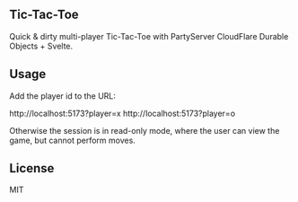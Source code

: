 Tic-Tac-Toe
------------

Quick & dirty multi-player Tic-Tac-Toe with PartyServer CloudFlare Durable Objects + Svelte.

## Usage

Add the player id to the URL:

http://localhost:5173?player=x
http://localhost:5173?player=o

Otherwise the session is in read-only mode, where the user can view the game, but cannot perform moves.

## License

MIT
